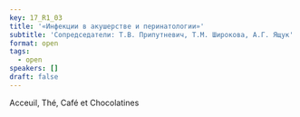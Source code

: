 ```yaml
---
key: 17_R1_03
title: '«Инфекции в акушерстве и перинатологии»'
subtitle: 'Сопредседатели: Т.В. Припутневич, Т.М. Широкова, А.Г. Ящук'
format: open
tags:
  - open
speakers: []
draft: false
---
```

Acceuil, Thé, Café et Chocolatines